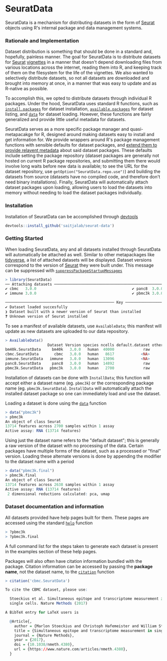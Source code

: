 # SeuratData

SeuratData is a mechanism for distributing datasets in the form of [Seurat](https://satijalab.org/seurat) objects using R's internal package and data management systems.

### Rationale and Implementation

Dataset distribution is something that should be done in a standard and, hopefully, painless manner. The goal for SeuratData is to distribute datasets for [Seurat](https://satijalab.org/seurat/get_started.html) [vignettes](https://satijalab.org/seurat/frv.html) in a manner that doesn't depend downloading files from various locations across the internet, reading them into R, and keeping track of them on the filesystem for the life of the vignettes. We also wanted to selectively distribute datasets, so not all datasets are downloaded and brought into memory at once, in a manner that was easy to update and as R-native as possible.

To accomplish this, we opted to distribute datasets through individual R packages. Under the hood, SeuratData uses standard R functions, such as [`install.packages`](https://stat.ethz.ch/R-manual/R-devel/library/utils/html/install.packages.html) for dataset installation, [`available.packages`](https://stat.ethz.ch/R-manual/R-devel/library/utils/html/available.packages.html) for dataset listing, and [`data`](https://stat.ethz.ch/R-manual/R-devel/library/utils/html/data.html) for dataset loading. However, these functions are fairly generalized and provide little useful metadata for datasets.

SeuratData serves as a more specific package manager and quasi-metapacakge for R, designed around making datasets easy to install and get information for. We provide wrappers around R's package management functions with sensible defaults for dataset packages, and [extend them to provide relavent metadata](https://github.com/satijalab/seurat-data/#getting-started) about said dataset packages. These defaults include setting the package repository (dataset packages are generally not hosted on current R package repositories, and submitting them there would involve long waits before new data is available; to see the URL for the dataset repository, use `getOption("SeuratData.repo.use")`) and building the datasets from source (datasets have no compiled code, and therefore don't need binary installations). Finally, SeuratData will automatically attach dataset packages upon loading, allowing users to load the datasets into memory without needing to load the dataset packages individually.

### Installation

Installation of SeuratData can be accomplished through [devtools](https://cran.r-project.org/package=devtools)

```R
devtools::install_github('saitjalab/seurat-data')
```

### Getting Started

When loading SeuratData, any and all datasets installed through SeuratData will automatically be attached as well. Similar to other metapackages like [tidyverse](https://cran.r-project.org/package=tidyverse), a list of attached datasets will be displayed. Dataset versions correspond to the version of [Seurat](https://satijalab.org/seurat/) they were built under. This message can be suppressed with [`suppressPackageStartupMessages`](https://stat.ethz.ch/R-manual/R-devel/library/base/html/message.html)

```R
> library(SeuratData)
── Attaching datasets ──────────────────────────────────────────────────────────── SeuratData v0.1.0 ──
✔ cbmc   3.0.0                                           ✔ panc8  3.0.0
✔ immune 3.0.0                                           ✔ pbmc3k 3.0.0

───────────────────────────────────────────────── Key ──────────────────────────────────────────────────
✔ Dataset loaded succesfully
❯ Dataset built with a newer version of Seurat than installed
❓ Unknown version of Seurat installed

```

To see a manifest of available datasets, use `AvailableData`; this manifest will update as new datasets are uploaded to our data repository.

```R
> AvailableData()
                   Dataset Version species ncells default.dataset other.datasets Installed InstalledVersion
bm40k.SeuratData     bm40k   3.0.0   human  40000             raw           <NA>     FALSE             <NA>
cbmc.SeuratData       cbmc   3.0.0   human   8617            <NA>           <NA>      TRUE            3.0.0
immune.SeuratData   immune   3.0.0   human  13096            <NA>           <NA>      TRUE            3.0.0
panc8.SeuratData     panc8   3.0.0   human  14892             raw           <NA>      TRUE            3.0.0
pbmc3k.SeuratData   pbmc3k   3.0.0   human   2700             raw          final      TRUE            3.0.0
```

Installation of datasets can be done with `InstallData`; this function will accept either a dataset name (eg. `pbmc3k`) or the corresponding package name (eg. `pbmc3k.SeuratData`). `InstallData` will automatically attach the installed dataset package so one can immediately load and use the dataset.

Loading a dataset is done using the [`data`](https://stat.ethz.ch/R-manual/R-devel/library/utils/html/data.html) function

```R
> data("pbmc3k")
> pbmc3k
An object of class Seurat 
13714 features across 2700 samples within 1 assay 
Active assay: RNA (13714 features)
```

Using just the dataset name refers to the "default dataset"; this is generally a raw version of the dataset with no processing of the data. Certain packages have multiple forms of the dataset, such as a processed or "final" version. Loading these alternate versions is done by appending the modifier to the dataset name with a period

```R
> data("pbmc3k.final")
> pbmc3k.final
An object of class Seurat 
13714 features across 2638 samples within 1 assay 
Active assay: RNA (13714 features)
 2 dimensional reductions calculated: pca, umap
```

### Dataset documentation and information

All datasets provided have help pages built for them. These pages are accessed using the standard [`help`](https://stat.ethz.ch/R-manual/R-devel/library/utils/html/help.html) function

```R
> ?pbmc3k
> ?pbmc3k.final
```

A full command list for the steps taken to generate each dataset is present in the examples section of these help pages.

Packages will also often have citation information bundled with the package. Citation information can be accessed by passing the **package name**, not the dataset name, to the [`citation`](https://stat.ethz.ch/R-manual/R-devel/library/utils/html/citation.html) function

```R
> citation('cbmc.SeuratData')

To cite the CBMC dataset, please use:

  Stoeckius et al. Simultaneous epitope and transcriptome measurement in
  single cells. Nature Methods (2017)

A BibTeX entry for LaTeX users is

  @Article{,
    author = {Marlon Stoeckius and Christoph Hafemeister and William Stephenson and Brian Houck-Loomis and Pratip K Chattopadhyay and Harold Swerdlow and Rahul Satija and Peter Smibert},
    title = {Simultaneous epitope and transcriptome measurement in single cells},
    journal = {Nature Methods},
    year = {2017},
    doi = {10.1038/nmeth.4380},
    url = {https://www.nature.com/articles/nmeth.4380},
  }
```
